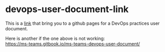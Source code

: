 # devops-user-document-link
This is a [link](https://ms-teams.gitbook.io/ms-teams-devops-user-document/) that bring you to a github pages for a DevOps practices user document. <br>

Here is another if the one above is not working: <br>
 https://ms-teams.gitbook.io/ms-teams-devops-user-document/ 
 

